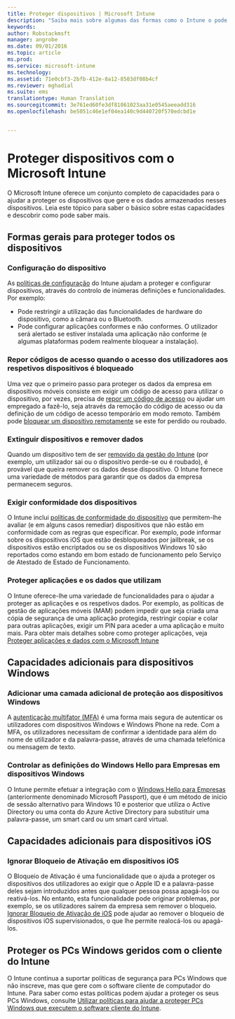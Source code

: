 ```yaml
---
title: Proteger dispositivos | Microsoft Intune
description: "Saiba mais sobre algumas das formas como o Intune o pode ajudar a que proteger os dispositivos contra acesso não autorizado e outras ameaças."
keywords: 
author: Robstackmsft
manager: angrobe
ms.date: 09/01/2016
ms.topic: article
ms.prod: 
ms.service: microsoft-intune
ms.technology: 
ms.assetid: 71e0cbf3-2bfb-412e-8a12-8503df08b4cf
ms.reviewer: mghadial
ms.suite: ems
translationtype: Human Translation
ms.sourcegitcommit: 3e761ed60fe3df81061023aa31e0545aeeadd316
ms.openlocfilehash: be5051c46e1ef04ea140c9d440720f570edcbd1e


---
```


# Proteger dispositivos com o Microsoft Intune

O Microsoft Intune oferece um conjunto completo de capacidades para o ajudar a proteger os dispositivos que gere e os dados armazenados nesses dispositivos. Leia este tópico para saber o básico sobre estas capacidades e descobrir como pode saber mais.

## Formas gerais para proteger todos os dispositivos

### Configuração do dispositivo
As [políticas de configuração](manage-settings-and-features-on-your-devices-with-microsoft-intune-policies.md) do Intune ajudam a proteger e configurar dispositivos, através do controlo de inúmeras definições e funcionalidades. Por exemplo:
- Pode restringir a utilização das funcionalidades de hardware do dispositivo, como a câmara ou o Bluetooth.
- Pode configurar aplicações conformes e não conformes. O utilizador será alertado se estiver instalada uma aplicação não conforme (e algumas plataformas podem realmente bloquear a instalação).

### Repor códigos de acesso quando o acesso dos utilizadores aos respetivos dispositivos é bloqueado
Uma vez que o primeiro passo para proteger os dados da empresa em dispositivos móveis consiste em exigir um código de acesso para utilizar o dispositivo, por vezes, precisa de [repor um código de acesso](use-remote-lock-and-passcode-reset-in-microsoft-intune.md) ou ajudar um empregado a fazê-lo, seja através da remoção do código de acesso ou da definição de um código de acesso temporário em modo remoto. Também pode [bloquear um dispositivo remotamente](use-remote-lock-and-passcode-reset-in-microsoft-intune.md) se este for perdido ou roubado.

### Extinguir dispositivos e remover dados
Quando um dispositivo tem de ser [removido da gestão do Intune](retire-devices-from-microsoft-intune-management) (por exemplo, um utilizador sai ou o dispositivo perde-se ou é roubado), é provável que queira remover os dados desse dispositivo. O Intune fornece uma variedade de métodos para garantir que os dados da empresa permanecem seguros.

### Exigir conformidade dos dispositivos
O Intune inclui [políticas de conformidade do dispositivo](introduction-to-device-compliance-policies-in-microsoft-intune) que permitem-lhe avaliar (e em alguns casos remediar) dispositivos que não estão em conformidade com as regras que especificar. Por exemplo, pode informar sobre os dispositivos iOS que estão desbloqueados por jailbreak, se os dispositivos estão encriptados ou se os dispositivos Windows 10 são reportados como estando em bom estado de funcionamento pelo Serviço de Atestado de Estado de Funcionamento.

### Proteger aplicações e os dados que utilizam
O Intune oferece-lhe uma variedade de funcionalidades para o ajudar a proteger as aplicações e os respetivos dados. Por exemplo, as políticas de gestão de aplicações móveis (MAM) podem impedir que seja criada uma cópia de segurança de uma aplicação protegida, restringir copiar e colar para outras aplicações, exigir um PIN para aceder a uma aplicação e muito mais. Para obter mais detalhes sobre como proteger aplicações, veja [Proteger aplicações e dados com o Microsoft Intune](protect-apps-and-data-with-microsoft-intune)

## Capacidades adicionais para dispositivos Windows

### Adicionar uma camada adicional de proteção aos dispositivos Windows
A [autenticação multifator (MFA)](protect-windows-devices-with-multi-factor-authentication.md) é uma forma mais segura de autenticar os utilizadores com dispositivos Windows e Windows Phone na rede.  Com a MFA, os utilizadores necessitam de confirmar a identidade para além do nome de utilizador e da palavra-passe, através de uma chamada telefónica ou mensagem de texto.

### Controlar as definições do Windows Hello para Empresas em dispositivos Windows
O Intune permite efetuar a integração com o [Windows Hello para Empresas](control-microsoft-passport-settings-on-devices-with-microsoft-intune.md) (anteriormente denominado Microsoft Passport), que é um método de início de sessão alternativo para Windows 10 e posterior que utiliza o Active Directory ou uma conta do Azure Active Directory para substituir uma palavra-passe, um smart card ou um smart card virtual.

## Capacidades adicionais para dispositivos iOS

### Ignorar Bloqueio de Ativação em dispositivos iOS
O Bloqueio de Ativação é uma funcionalidade que o ajuda a proteger os dispositivos dos utilizadores ao exigir que o Apple ID e a palavra-passe deles sejam introduzidos antes que qualquer pessoa possa apagá-los ou reativá-los. No entanto, esta funcionalidade pode originar problemas, por exemplo, se os utilizadores saírem da empresa sem remover o bloqueio. [Ignorar Bloqueio de Ativação de iOS](help-protect-ios-devices-with-activation-lock-bypass-for-microsoft-intune.md) pode ajudar ao remover o bloqueio de dispositivos iOS supervisionados, o que lhe permite realocá-los ou apagá-los.



## Proteger os PCs Windows geridos com o cliente do Intune
O Intune continua a suportar políticas de segurança para PCs Windows que não inscreve, mas que gere com o software cliente de computador do Intune. Para saber como estas políticas podem ajudar a proteger os seus PCs Windows, consulte [Utilizar políticas para ajudar a proteger PCs Windows que executem o software cliente do Intune](policies-to-protect-windows-pcs-in-microsoft-intune.md).



<!--HONumber=Sep16_HO1-->


